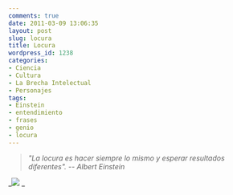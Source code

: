 ```yaml
---
comments: true
date: 2011-03-09 13:06:35
layout: post
slug: locura
title: Locura
wordpress_id: 1238
categories:
- Ciencia
- Cultura
- La Brecha Intelectual
- Personajes
tags:
- Einstein
- entendimiento
- frases
- genio
- locura
---
```


> _"La locura es hacer siempre lo mismo y esperar resultados diferentes".
-- Albert Einstein_


_[![](http://www.lnds.net/blog/wp-content/uploads/2011/01/EinsteinRockero-300x298.jpg)](http://www.lnds.net/blog/wp-content/uploads/2011/01/EinsteinRockero.jpg)
_

